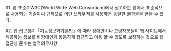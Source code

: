 #1. 웹 표준#
W3C(World Wide Web Consortium)에서 권고하는 웹에서 표준적으로 사용되는 기술이나 규칙으로
어떤 브라우저를 사용하든 동일한 결과물을 얻을 수 있다.

#2. 웹 접근성#
「지능정보화기본법」에 따라 장애인이나 고령자분들이 웹 사이트에서 제공하는 정보를
비장애인과 동등하게 접근하고 이용 할 수 있도록 보장하는 것으로 웹 접근성 준수는 법적의무사항